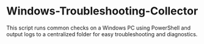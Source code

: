 # Windows-Troubleshooting-Collector
This script runs common checks on a Windows PC using PowerShell and output logs to a centralized folder for easy troubleshooting and diagnostics.
